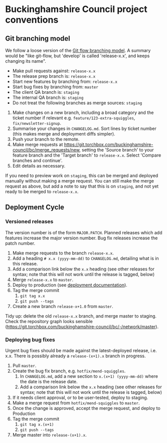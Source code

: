 # Buckinghamshire Council project conventions

## Git branching model

We follow a loose version of the [Git flow branching model](https://nvie.com/posts/a-successful-git-branching-model/). A summary would be "like git-flow, but 'develop' is called 'release-x.x', and keeps changing its name".

- Make pull requests against: `release-x.x`
- The release prep branch is: `release-x.x`
- Start new features by branching from: `release-x.x`
- Start bug fixes by branching from: `master`
- The client QA branch is: `staging`
- The internal QA branch is: `staging`
- Do not treat the following branches as merge sources: `staging`

1. Make changes on a new branch, including a broad category and the ticket number if relevant e.g. `feature/123-extra-squiggles`, `fix/newsletter-signup`.
1. Summarise your changes in `CHANGELOG.md`. Sort lines by ticket number (this makes merge and deployment diffs simpler).
1. Push your branch to the remote.
1. Make merge requests at https://git.torchbox.com/buckinghamshire-council/bc/merge_requests/new, setting the 'Source branch' to your feature branch and the 'Target branch' to `release-x.x`. Select 'Compare branches and continue'.
1. Edit details as necessary.

If you need to preview work on `staging`, this can be merged and deployed manually without making a merge request. You can still make the merge request as above, but add a note to say that this is on `staging`, and not yet ready to be merged to `release-x.x`.

## Deployment Cycle

### Versioned releases

The version number is of the form `MAJOR.PATCH`. Planned releases which add features increase the major version number. Bug fix releases increase the patch number.

1. Make merge requests to the branch `release-x.x`.
1. Add a heading `# x.x (yyyy-mm-dd)` to `CHANGELOG.md`, detailing what is in this release.
1. Add a comparison link below the `x.x` heading (see other releases for syntax; note that this will not work until the release is tagged, below)
1. Merge `release-x.x` to `master`.
1. Deploy to production (see [deployment documentation](deployment.md)).
1. Tag the merge commit
   1. `git tag x.x`
   1. `git push --tags`
1. Create a new branch `release-x+1.0` from `master`.

Tidy up: delete the old `release-x.x` branch, and merge master to staging. Check the repository graph looks sensible (https://git.torchbox.com/buckinghamshire-council/bc/-/network/master).

### Deploying bug fixes

Urgent bug fixes should be made against the latest-deployed release, i.e. x.x. There is possibly already a `release-(x+1).x` branch in progress.

1. Pull `master`.
1. Create the bug fix branch, e.g. `hotfix/mend-squiggles`.
   1. In `CHANGELOG.md`, add a new section to `x.(x+1) (yyyy-mm-dd)` where the
      date is the release date.
   1. Add a comparison link below the `x.x` heading (see other releases for syntax; note that this will not work until the release is tagged, below)
1. If it needs client approval, or to be user-tested, deploy to staging.
1. Make a merge request from `hotfix/mend-squiggles` to `master`.
1. Once the change is approved, accept the merge request, and deploy to
   Production
1. Tag the merge commit
   1. `git tag x.(x+1)`
   1. `git push --tags`
1. Merge master into `release-(x+1).x`.
